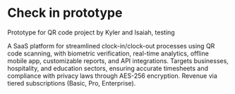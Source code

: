 # Check in prototype
Prototype for QR code project by Kyler and Isaiah, testing

A SaaS platform for streamlined clock-in/clock-out processes using QR code scanning, with biometric verification, real-time analytics, offline mobile app, customizable reports, and API integrations. Targets businesses, hospitality, and education sectors, ensuring accurate timesheets and compliance with privacy laws through AES-256 encryption. Revenue via tiered subscriptions (Basic, Pro, Enterprise).
